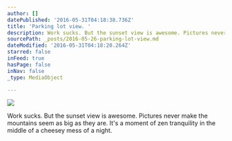 ```yaml
---
author: []
datePublished: '2016-05-31T04:18:38.736Z'
title: 'Parking lot view. '
description: Work sucks. But the sunset view is awesome. Pictures never make the mountains seem as big as they are. It’s a moment of zen tranquility in the middle of a cheesey mess of a night.
sourcePath: _posts/2016-05-26-parking-lot-view.md
dateModified: '2016-05-31T04:18:20.264Z'
starred: false
inFeed: true
hasPage: false
inNav: false
_type: MediaObject

---
```

![](https://the-grid-user-content.s3-us-west-2.amazonaws.com/a097ab83-412c-4cfb-97e5-bfaa1e0b2a28.jpg)

Work sucks. But the sunset view is awesome. Pictures never make the mountains seem as big as they are. It's a moment of zen tranquility in the middle of a cheesey mess of a night.